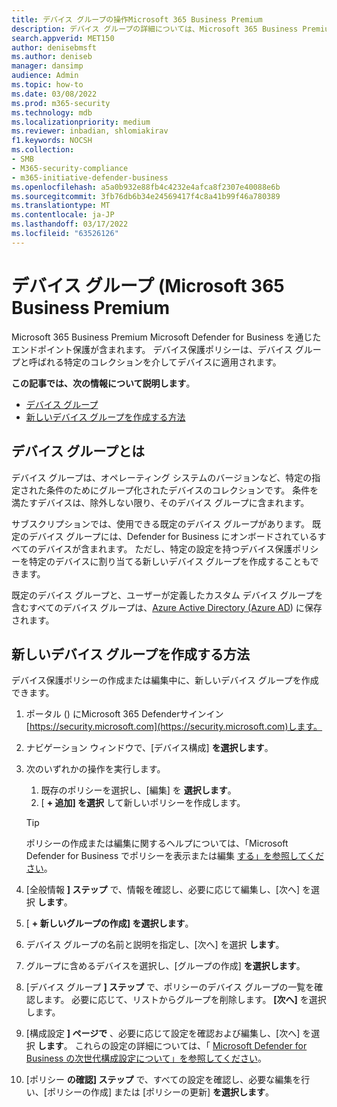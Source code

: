 ```yaml
---
title: デバイス グループの操作Microsoft 365 Business Premium
description: デバイス グループの詳細については、Microsoft 365 Business Premium
search.appverid: MET150
author: denisebmsft
ms.author: deniseb
manager: dansimp
audience: Admin
ms.topic: how-to
ms.date: 03/08/2022
ms.prod: m365-security
ms.technology: mdb
ms.localizationpriority: medium
ms.reviewer: inbadian, shlomiakirav
f1.keywords: NOCSH
ms.collection:
- SMB
- M365-security-compliance
- m365-initiative-defender-business
ms.openlocfilehash: a5a0b932e88fb4c4232e4afca8f2307e40088e6b
ms.sourcegitcommit: 3fb76db6b34e24569417f4c8a41b99f46a780389
ms.translationtype: MT
ms.contentlocale: ja-JP
ms.lasthandoff: 03/17/2022
ms.locfileid: "63526126"
---
```

# <a name="device-groups-in-microsoft-365-business-premium"></a>デバイス グループ (Microsoft 365 Business Premium

Microsoft 365 Business Premium Microsoft Defender for Business を通じたエンドポイント保護が含まれます。 デバイス保護ポリシーは、デバイス グループと呼ばれる特定のコレクションを介してデバイスに適用されます。 

**この記事では、次の情報について説明します**。  

- [デバイス グループ](#whats-a-device-group)
- [新しいデバイス グループを作成する方法](#how-do-i-create-a-new-device-group)

## <a name="whats-a-device-group"></a>デバイス グループとは

デバイス グループは、オペレーティング システムのバージョンなど、特定の指定された条件のためにグループ化されたデバイスのコレクションです。 条件を満たすデバイスは、除外しない限り、そのデバイス グループに含まれます。 

サブスクリプションでは、使用できる既定のデバイス グループがあります。 既定のデバイス グループには、Defender for Business にオンボードされているすべてのデバイスが含まれます。 ただし、特定の設定を持つデバイス保護ポリシーを特定のデバイスに割り当てる新しいデバイス グループを作成することもできます。 

既定のデバイス グループと、ユーザーが定義したカスタム デバイス グループを含むすべてのデバイス グループは、[Azure Active Directory (Azure AD](/azure/active-directory/fundamentals/active-directory-whatis)) に保存されます。

## <a name="how-do-i-create-a-new-device-group"></a>新しいデバイス グループを作成する方法

デバイス保護ポリシーの作成または編集中に、新しいデバイス グループを作成できます。 

1. ポータル () にMicrosoft 365 Defenderサインイン[https://security.microsoft.com](https://security.microsoft.com)します。

2. ナビゲーション ウィンドウで、[デバイス構成] **を選択します**。 

3. 次のいずれかの操作を実行します。

    1. 既存のポリシーを選択し、[編集] を **選択します**。
    2. [ **+ 追加] を選択** して新しいポリシーを作成します。

    > [!TIP]
    > ポリシーの作成または編集に関するヘルプについては、「Microsoft Defender for Business でポリシーを表示または編集 [する」を参照してください](m365bp-view-edit-create-mdb-policies.md)。

4. [全般情報 **] ステップ** で、情報を確認し、必要に応じて編集し、[次へ] を選択 **します**。

5. [ **+ 新しいグループの作成] を選択します**。 

6. デバイス グループの名前と説明を指定し、[次へ] を選択 **します**。

7. グループに含めるデバイスを選択し、[グループの作成] **を選択します**。

8. [デバイス グループ **] ステップ** で、ポリシーのデバイス グループの一覧を確認します。 必要に応じて、リストからグループを削除します。 **[次へ]** を選択します。

9. [構成設定 **] ページで** 、必要に応じて設定を確認および編集し、[次へ] を選択 **します**。 これらの設定の詳細については、「 [Microsoft Defender for Business の次世代構成設定について」を参照してください](../security/defender-business/mdb-next-gen-configuration-settings.md)。

10. [ポリシー **の確認] ステップ** で、すべての設定を確認し、必要な編集を行い、[ポリシーの作成] または [ポリシーの更新] **を選択します**。


